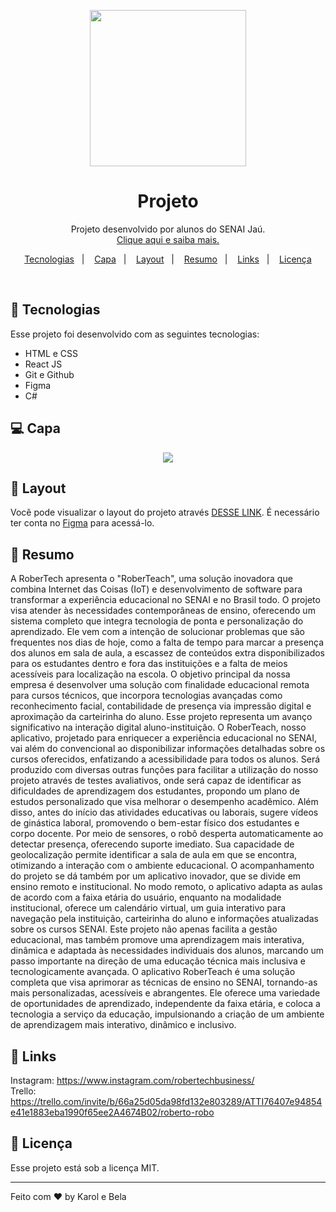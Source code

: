 <p align="center">
  <img src="./site/src/assets/img/logoRoberTech.png" width="250px">
</p>
<h1 align="center"> Projeto </h1>

<p align="center">
Projeto desenvolvido por alunos do SENAI Jaú. <br/>
<a href="https://google.com">Clique aqui e saiba mais.</a>
</p>

<p align="center">
  <a href="#-tecnologias">Tecnologias</a>&nbsp;&nbsp;&nbsp;|&nbsp;&nbsp;&nbsp;
  <a href="#-projeto">Capa</a>&nbsp;&nbsp;&nbsp;|&nbsp;&nbsp;&nbsp;
  <a href="#-layout">Layout</a>&nbsp;&nbsp;&nbsp;|&nbsp;&nbsp;&nbsp;
  <a href="#-resumo">Resumo</a>&nbsp;&nbsp;&nbsp;|&nbsp;&nbsp;&nbsp;
  <a href="#-links">Links</a>&nbsp;&nbsp;&nbsp;|&nbsp;&nbsp;&nbsp;
  <a href="#memo-licença">Licença</a>
</p>




<br>



## 🚀 Tecnologias

Esse projeto foi desenvolvido com as seguintes tecnologias:

- HTML e CSS
- React JS
- Git e Github
- Figma
- C#

## 💻 Capa

<p align="center">
  <img src="site/src/assets/img/BannerRoberTech.png">
</p>

## 🔖 Layout

Você pode visualizar o layout do projeto através [DESSE LINK](https://www.figma.com/design/EXO9bMbfDftiEB7ArcTelU/Untitled?node-id=613-9&node-type=canvas&t=S9Ng1cSfo9IgLSze-0). É necessário ter conta no [Figma](https://figma.com) para acessá-lo.

## 📖 Resumo

A RoberTech apresenta o "RoberTeach", uma solução inovadora que combina Internet das Coisas (IoT) e desenvolvimento de software para transformar a experiência educacional no SENAI e no Brasil todo. O projeto visa atender às necessidades contemporâneas de ensino, oferecendo um sistema completo que integra tecnologia de ponta e personalização do aprendizado. Ele vem com a intenção de solucionar problemas que são frequentes nos dias de hoje, como a falta de tempo para marcar a presença dos alunos em sala de aula, a escassez de conteúdos extra disponibilizados para os estudantes dentro e fora das instituições e a falta de meios acessíveis para localização na escola. O objetivo principal da nossa empresa é desenvolver uma solução com finalidade educacional remota para cursos técnicos, que incorpora tecnologias avançadas como reconhecimento facial, contabilidade de presença via impressão digital e aproximação da carteirinha do aluno. Esse projeto representa um avanço significativo na interação digital aluno-instituição. O RoberTeach, nosso aplicativo, projetado para enriquecer a experiência educacional no SENAI, vai além do convencional ao disponibilizar informações detalhadas sobre os cursos oferecidos, enfatizando a acessibilidade para todos os alunos. Será produzido com diversas outras funções para facilitar a utilização do nosso projeto através de testes avaliativos, onde será capaz de identificar as dificuldades de aprendizagem dos estudantes, propondo um plano de estudos personalizado que visa melhorar o desempenho acadêmico. Além disso, antes do início das atividades educativas ou laborais, sugere vídeos de ginástica laboral, promovendo o bem-estar físico dos estudantes e corpo docente. Por meio de sensores, o robô desperta automaticamente ao detectar presença, oferecendo suporte imediato. Sua capacidade de geolocalização permite identificar a sala de aula em que se encontra, otimizando a interação com o ambiente educacional. O acompanhamento do projeto se dá também por um aplicativo inovador, que se divide em ensino remoto e institucional. No modo remoto, o aplicativo adapta as aulas de acordo com a faixa etária do usuário, enquanto na modalidade institucional, oferece um calendário virtual, um guia interativo para navegação pela instituição, carteirinha do aluno e informações atualizadas sobre os cursos SENAI. Este projeto não apenas facilita a gestão educacional, mas também promove uma aprendizagem mais interativa, dinâmica e adaptada às necessidades individuais dos alunos, marcando um passo importante na direção de uma educação técnica mais inclusiva e tecnologicamente avançada. O aplicativo RoberTeach é uma solução completa que visa aprimorar as técnicas de ensino no SENAI, tornando-as mais personalizadas, acessíveis e abrangentes. Ele oferece uma variedade de oportunidades de aprendizado, independente da faixa etária, e coloca a tecnologia a serviço da educação, impulsionando a criação de um ambiente de aprendizagem mais interativo, dinâmico e inclusivo.       


## 🔗 Links
Instagram: https://www.instagram.com/robertechbusiness/
<br/>
Trello: https://trello.com/invite/b/66a25d05da98fd132e803289/ATTI76407e94854e41e1883eba1990f65ee2A4674B02/roberto-robo 

## :memo: Licença

Esse projeto está sob a licença MIT.

---

Feito com ♥ by Karol e Bela
